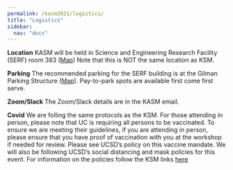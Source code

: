 ```yaml
---
permalink: /kasm2021/logistics/
title: "Logistics"
sidebar:
  nav: "docs"
---
```



**Location**
KASM will be held in Science and Engineering Research Facility (SERF) room 383
(<a href="https://goo.gl/maps/y2vUi3pkT6rL1Tti6" target="_blank">Map</a>)
Note that this is NOT the same location as KSM.

**Parking**
The recommended parking for the SERF building is at the Gilman Parking Structure (<a href="https://goo.gl/maps/NkgxeYsvq7jF8Xxv8" target="_blank">Map</a>). Pay-to-park spots are available first come first serve.

**Zoom/Slack**
The Zoom/Slack details are in the KASM email.

**Covid**
We are folling the same protocols as the KSM. For those attending in person, please note that UC is requiring all persons to be vaccinated.  To ensure we are meeting their guidelines, if you are attending in person, please ensure that you have proof of vaccination with you at the workshop if needed for review.  Please see UCSD’s policy on this vaccine mandate.   We will also be following UCSD’s social distancing and mask policies for this event.
For information on the policies follow the KSM links <a href="https://kecksciencemeeting.org/home/logistics/" target="_blank">here</a>









